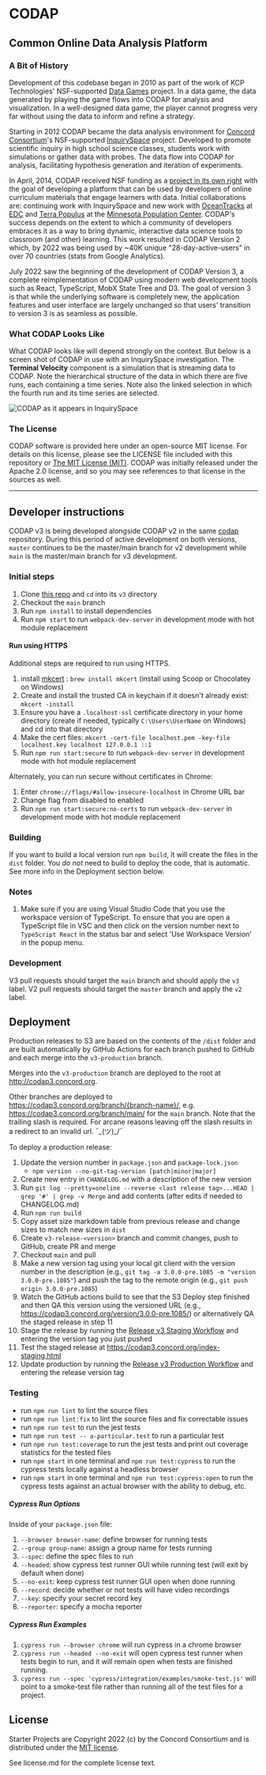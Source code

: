 CODAP
=====
Common Online Data Analysis Platform
------------------------------------
### A Bit of History

Development of this codebase began in 2010 as part of the work of KCP Technologies' NSF-supported [Data Games](http://play.ccssgames.com/) project. In a data game, the data generated by playing the game flows into CODAP for analysis and visualization. In a well-designed data game, the player cannot progress very far without using the data to inform and refine a strategy.

Starting in 2012 CODAP became the data analysis environment for [Concord Consortium](https://concord.org/)'s NSF-supported [InquirySpace](http://concord.org/projects/inquiryspace) project. Developed to promote scientific inquiry in high school science classes, students work with simulations or gather data with probes. The data flow into CODAP for analysis, facilitating hypothesis generation and iteration of experiments.

In April, 2014, CODAP received NSF funding as a [project in its own right](https://concord.org/projects/codap) with the goal of developing a platform that can be used by developers of online curriculum materials that engage learners with data. Initial collaborations are: continuing work with InquirySpace and new work with [OceanTracks](http://oceantracks.org) at [EDC](http://www.edc.org) and [Terra Populus](http://www.terrapop.org) at the [Minnesota Population Center](https://www.pop.umn.edu/index.php). CODAP's success depends on the extent to which a community of developers embraces it as a way to bring dynamic, interactive data science tools to classroom (and other) learning. This work resulted in CODAP Version 2 which, by 2022 was being used by ~40K unique "28-day-active-users" in over 70 countries (stats from Google Analytics).

July 2022 saw the beginning of the development of CODAP Version 3, a complete reimplementation of CODAP using modern web development tools such as React, TypeScript, MobX State Tree and D3. The goal of version 3 is that while the underlying software is completely new, the application features and user interface are largely unchanged so that users' transition to version 3 is as seamless as possible.

### What CODAP Looks Like

What CODAP looks like will depend strongly on the context. But below is a screen shot of CODAP in use with an InquirySpace investigation. The **Terminal Velocity** component is a simulation that is streaming data to CODAP. Note the hierarchical structure of the data in which there are five runs, each containing a time series. Note also the linked selection in which the fourth run and its time series are selected.

![CODAP as it appears in InquirySpace](./src/assets/codap_screen.jpg)

### The License

CODAP software is provided here under an open-source MIT license.
For details on this license, please see the LICENSE file included with this repository
or [The MIT License (MIT)](https://opensource.org/licenses/MIT). CODAP was initially released under the Apache 2.0 license, and so you may see references to that license in the sources as well.

---

## Developer instructions

CODAP v3 is being developed alongside CODAP v2 in the same [codap](https://github.com/concord-consortium/codap) repository. During this period of active development on both versions, `master` continues to be the master/main branch for v2 development while `main` is the master/main branch for v3 development.

### Initial steps

1. Clone [this repo](https://github.com/concord-consortium/codap) and `cd` into its `v3` directory
2. Checkout the `main` branch
3. Run `npm install` to install dependencies
4. Run `npm start` to run `webpack-dev-server` in development mode with hot module replacement

#### Run using HTTPS

Additional steps are required to run using HTTPS.

1. install [mkcert](https://github.com/FiloSottile/mkcert) : `brew install mkcert` (install using Scoop or Chocolatey on Windows)
2. Create and install the trusted CA in keychain if it doesn't already exist:   `mkcert -install`
3. Ensure you have a `.localhost-ssl` certificate directory in your home directory (create if needed, typically `C:\Users\UserName` on Windows) and cd into that directory
4. Make the cert files: `mkcert -cert-file localhost.pem -key-file localhost.key localhost 127.0.0.1 ::1`
5. Run `npm run start:secure` to run `webpack-dev-server` in development mode with hot module replacement

Alternately, you can run secure without certificates in Chrome:
1. Enter `chrome://flags/#allow-insecure-localhost` in Chrome URL bar
2. Change flag from disabled to enabled
3. Run `npm run start:secure:no-certs` to run `webpack-dev-server` in development mode with hot module replacement

### Building

If you want to build a local version run `npm build`, it will create the files in the `dist` folder.
You *do not* need to build to deploy the code, that is automatic.  See more info in the Deployment section below.

### Notes

1. Make sure if you are using Visual Studio Code that you use the workspace version of TypeScript.
   To ensure that you are open a TypeScript file in VSC and then click on the version number next to
   `TypeScript React` in the status bar and select 'Use Workspace Version' in the popup menu.

### Development

V3 pull requests should target the `main` branch and should apply the `v3` label. V2 pull requests should target the `master` branch and apply the `v2` label.

## Deployment

Production releases to S3 are based on the contents of the `/dist` folder and are built automatically by GitHub Actions for each branch pushed to GitHub and each merge into the `v3-production` branch.

Merges into the `v3-production` branch are deployed to the root at http://codap3.concord.org.

Other branches are deployed to https://codap3.concord.org/branch/{branch-name}/, e.g. https://codap3.concord.org/branch/main/ for the `main` branch. Note that the trailing slash is required. For arcane reasons leaving off the slash results in a redirect to an invalid url. ¯\_(ツ)_/¯

To deploy a production release:

1. Update the version number in `package.json` and `package-lock.json`
    - `npm version --no-git-tag-version [patch|minor|major]`
2. Create new entry in `CHANGELOG.md` with a description of the new version
3. Run `git log --pretty=oneline --reverse <last release tag>...HEAD | grep '#' | grep -v Merge` and add contents (after edits if needed to CHANGELOG.md)
4. Run `npm run build`
5. Copy asset size markdown table from previous release and change sizes to match new sizes in `dist`
6. Create `v3-release-<version>` branch and commit changes, push to GitHub, create PR and merge
7. Checkout `main` and pull
8. Make a new version tag using your local git client with the version number in the description (e.g., `git tag -a 3.0.0-pre.1085 -m "version 3.0.0-pre.1085"`) and push the tag to the remote origin (e.g., `git push origin 3.0.0-pre.1085`)
9. Watch the GitHub actions build to see that the S3 Deploy step finished and then QA this version using the versioned URL (e.g., https://codap3.concord.org/version/3.0.0-pre.1085/) or alternatively QA the staged release in step 11
10. Stage the release by running the [Release v3 Staging Workflow](https://github.com/concord-consortium/codap/actions/workflows/release-v3-staging.yml) and entering the version tag you just pushed
11. Test the staged release at https://codap3.concord.org/index-staging.html
12. Update production by running the [Release v3 Production Workflow](https://github.com/concord-consortium/codap/actions/workflows/release-v3-production.yml) and entering the release version tag

### Testing
- run `npm run lint` to lint the source files
- run `npm run lint:fix` to lint the source files and fix correctable issues
- run `npm run test` to run the jest tests
- run `npm run test -- a-particular.test` to run a particular test
- run `npm run test:coverage` to run the jest tests and print out coverage statistics for the tested files
- run `npm start` in one terminal and `npm run test:cypress` to run the cypress tests locally against a headless browser
- run `npm start` in one terminal and `npm run test:cypress:open` to run the cypress tests against an actual browser with the ability to debug, etc.

##### Cypress Run Options

Inside of your `package.json` file:
1. `--browser browser-name`: define browser for running tests
2. `--group group-name`: assign a group name for tests running
3. `--spec`: define the spec files to run
4. `--headed`: show cypress test runner GUI while running test (will exit by default when done)
5. `--no-exit`: keep cypress test runner GUI open when done running
6. `--record`: decide whether or not tests will have video recordings
7. `--key`: specify your secret record key
8. `--reporter`: specify a mocha reporter

##### Cypress Run Examples

1. `cypress run --browser chrome` will run cypress in a chrome browser
2. `cypress run --headed --no-exit` will open cypress test runner when tests begin to run, and it will remain open when tests are finished running.
3. `cypress run --spec 'cypress/integration/examples/smoke-test.js'` will point to a smoke-test file rather than running all of the test files for a project.

## License

Starter Projects are Copyright 2022 (c) by the Concord Consortium and is distributed under the [MIT license](http://www.opensource.org/licenses/MIT).

See license.md for the complete license text.
